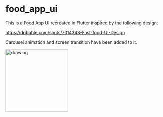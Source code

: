 # food_app_ui

This is a Food App UI recreated in Flutter inspired by the following design:

https://dribbble.com/shots/7014343-Fast-food-UI-Design 

Carousel animation and screen transition have been added to it.

<img src="food_ui.gif" alt="drawing" width="200"/>
